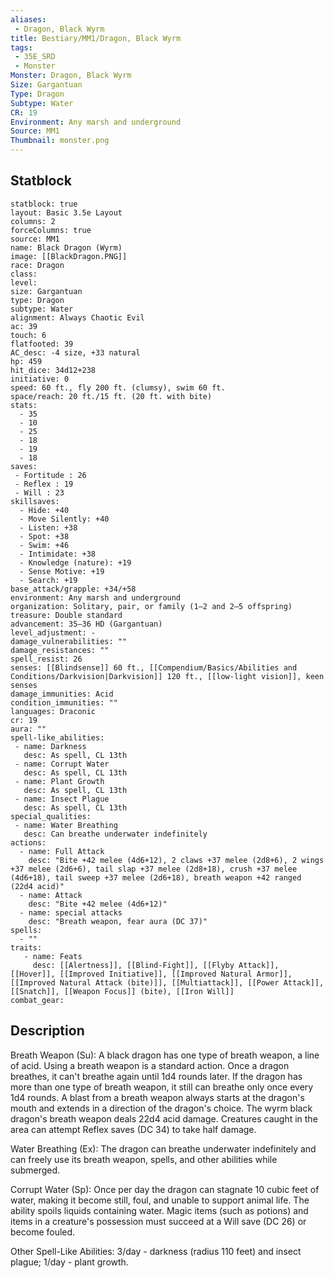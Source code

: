 ```yaml
---
aliases:
 - Dragon, Black Wyrm
title: Bestiary/MM1/Dragon, Black Wyrm
tags:
 - 35E_SRD
 - Monster
Monster: Dragon, Black Wyrm
Size: Gargantuan
Type: Dragon
Subtype: Water
CR: 19
Environment: Any marsh and underground
Source: MM1
Thumbnail: monster.png
---
```


## Statblock

```statblock
statblock: true
layout: Basic 3.5e Layout
columns: 2
forceColumns: true
source: MM1 
name: Black Dragon (Wyrm)
image: [[BlackDragon.PNG]]
race: Dragon
class: 
level: 
size: Gargantuan
type: Dragon
subtype: Water
alignment: Always Chaotic Evil
ac: 39
touch: 6
flatfooted: 39
AC_desc: -4 size, +33 natural
hp: 459
hit_dice: 34d12+238
initiative: 0
speed: 60 ft., fly 200 ft. (clumsy), swim 60 ft.
space/reach: 20 ft./15 ft. (20 ft. with bite)
stats:
  - 35
  - 10
  - 25
  - 18
  - 19
  - 18
saves:
 - Fortitude : 26
 - Reflex : 19
 - Will : 23
skillsaves:
  - Hide: +40
  - Move Silently: +40
  - Listen: +38
  - Spot: +38
  - Swim: +46
  - Intimidate: +38
  - Knowledge (nature): +19
  - Sense Motive: +19
  - Search: +19
base_attack/grapple: +34/+58
environment: Any marsh and underground
organization: Solitary, pair, or family (1–2 and 2–5 offspring)
treasure: Double standard
advancement: 35–36 HD (Gargantuan)
level_adjustment: -
damage_vulnerabilities: ""
damage_resistances: ""
spell_resist: 26
senses: [[Blindsense]] 60 ft., [[Compendium/Basics/Abilities and Conditions/Darkvision|Darkvision]] 120 ft., [[low-light vision]], keen senses
damage_immunities: Acid
condition_immunities: ""
languages: Draconic
cr: 19
aura: ""
spell-like_abilities:
 - name: Darkness
   desc: As spell, CL 13th
 - name: Corrupt Water
   desc: As spell, CL 13th
 - name: Plant Growth
   desc: As spell, CL 13th
 - name: Insect Plague
   desc: As spell, CL 13th
special_qualities:
 - name: Water Breathing
   desc: Can breathe underwater indefinitely
actions:
  - name: Full Attack
    desc: "Bite +42 melee (4d6+12), 2 claws +37 melee (2d8+6), 2 wings +37 melee (2d6+6), tail slap +37 melee (2d8+18), crush +37 melee (4d6+18), tail sweep +37 melee (2d6+18), breath weapon +42 ranged (22d4 acid)"
  - name: Attack
    desc: "Bite +42 melee (4d6+12)"
  - name: special attacks
    desc: "Breath weapon, fear aura (DC 37)"
spells:
  - ""
traits:
   - name: Feats
     desc: [[Alertness]], [[Blind-Fight]], [[Flyby Attack]], [[Hover]], [[Improved Initiative]], [[Improved Natural Armor]], [[Improved Natural Attack (bite)]], [[Multiattack]], [[Power Attack]], [[Snatch]], [[Weapon Focus]] (bite), [[Iron Will]]
combat_gear:  
```

## Description






Breath Weapon (Su): A black dragon has one type of breath weapon, a line of acid. Using a breath weapon is a standard action. Once a dragon breathes, it can't breathe again until 1d4 rounds later. If the dragon has more than one type of breath weapon, it still can breathe only once every 1d4 rounds. A blast from a breath weapon always starts at the dragon's mouth and extends in a direction of the dragon's choice. The wyrm black dragon's breath weapon deals 22d4 acid damage. Creatures caught in the area can attempt Reflex saves (DC 34) to take half damage.

Water Breathing (Ex): The dragon can breathe underwater indefinitely and can freely use its breath weapon, spells, and other abilities while submerged.

Corrupt Water (Sp): Once per day the dragon can stagnate 10 cubic feet of water, making it become still, foul, and unable to support animal life. The ability spoils liquids containing water. Magic items (such as potions) and items in a creature's possession must succeed at a Will save (DC 26) or become fouled.

Other Spell-Like Abilities: 3/day - darkness (radius 110 feet) and insect plague; 1/day - plant growth.